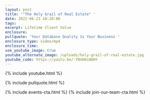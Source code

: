 ```yaml
---
layout: post
title: '"The Holy Grail of Real Estate" '
date: 2022-06-21 18:20:00
tags:
excerpt: Lifetime Client Value
enclosure:
pullquote: 'Your Database Quality Is Your Business '
enclosure_type: video/mp4
enclosure_time:
use_youtube_image: true
youtube_alternate_image: /uploads/holy-grail-of-real-estate.jpg
youtube_code: https://youtu.be/-fBXH0iNDHY
---
```

{% include youtube.html %}

{% include pullquote.html %}

{% include events-cta.html %} {% include join-our-team-cta.html %}
